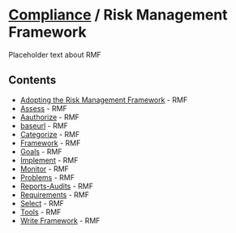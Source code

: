 # [Compliance](../README.md) / Risk Management Framework

Placeholder text about RMF

## Contents

- [Adopting the Risk Management Framework](adopting-framework.md) - RMF
- [Assess](assess.md) - RMF
- [Aauthorize](authorize.md) - RMF
- [baseurl](baseurl.md) - RMF
- [Categorize](categorize.md) - RMF
- [Framework](ramework.md) - RMF
- [Goals](goals.md) - RMF
- [Implement](implement.md) - RMF
- [Monitor](monitor.md) - RMF
- [Problems](problems-assessment-authorization.md) - RMF
- [Reports-Audits](reports-audits.md) - RMF
- [Requirements](requirements.md) - RMF
- [Select](select.md) - RMF
- [Tools](tools.md) - RMF
- [Write Framework](write-framework.md) - RMF
